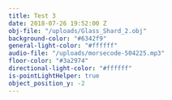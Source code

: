```yaml
---
title: Test 3
date: 2018-07-26 19:52:00 Z
obj-file: "/uploads/Glass_Shard_2.obj"
background-color: "#6342f9"
general-light-color: "#ffffff"
audio-file: "/uploads/morsecode-504225.mp3"
floor-color: "#3a2974"
directional-light-color: "#ffffff"
is-pointLightHelper: true
object_position_y: -2
---
```



